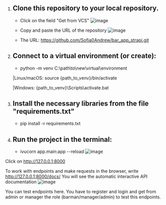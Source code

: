 1. Clone this repository to your local repository.
   -

   - Click on the field "Get from VCS"
![image](https://github.com/user-attachments/assets/2b954e0d-ccac-4572-aaeb-455170af4428)


   - Copy and paste the URL of the repository
![image](https://github.com/user-attachments/assets/34a793d7-a7f3-4b88-9d01-31bc4ecf1a33)


   - The URL: https://github.com/Sofia0Andrew/bar_app_strapi.git

2. Connect to a virtual environment (or create):
   -

    - python -m venv C:\path\to\new\virtual\environment
      
     |Linux/macOS:  source {path_to_venv}/bin/activate
   
     |Windows:      {path_to_venv}\Scripts\activate.bat


3. Install the necessary libraries from the file "requirements.txt"
   -

   - pip install -r requirements.txt


4. Run the project in the terminal:
   -
   
   - ivucorn app.main:app --reload
![image](https://github.com/user-attachments/assets/e50796ab-8616-4e6d-ac28-c9c33378b925)

Click on  http://127.0.0.1:8000 

To work with endpoints and make requests in the browser, write http://127.0.0.1:8000/docs/
You will see the automatic interactive API documentation
![image](https://github.com/user-attachments/assets/97768ce2-9e22-4098-ab85-93496300d5cd)

You can test endpoints here. You have to register and login and get from admin or manager the role (barman/manager/admin) to test this endpoints.
